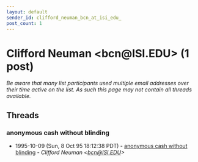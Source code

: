 ```yaml
---
layout: default
sender_id: clifford_neuman_bcn_at_isi_edu_
post_count: 1
---
```


# Clifford Neuman <bcn<span>@</span>ISI.EDU> (1 post)

_Be aware that many list participants used multiple email addresses over their time active on the list. As such this page may not contain all threads available._

## Threads

### anonymous cash without blinding
+ 1995-10-09 (Sun, 8 Oct 95 18:12:38 PDT) - [anonymous cash without blinding](/archive/1995/10/5c60f10879e0fb1418c99fbe893047e9cc194611deb32e5038021b9066552ec5) - _Clifford Neuman \<bcn@ISI.EDU\>_

